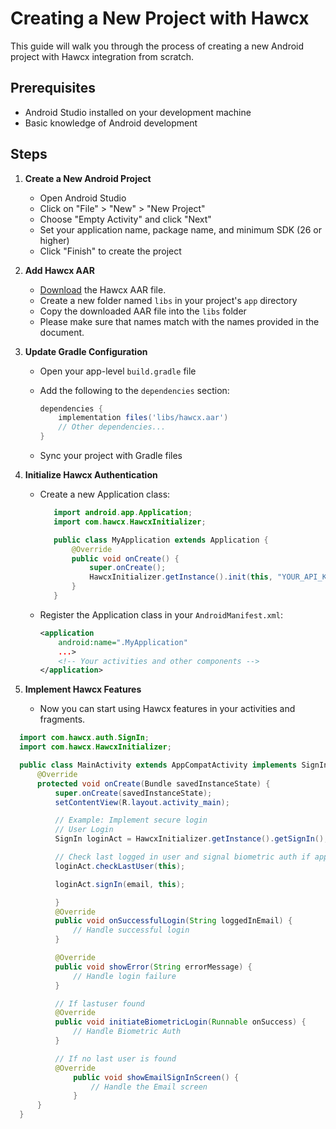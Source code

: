 <!-- Google tag (gtag.js) -->
<script async src="https://www.googletagmanager.com/gtag/js?id=G-B89K3ZN1LX"></script>
<script>
  window.dataLayer = window.dataLayer || [];
  function gtag(){dataLayer.push(arguments);}
  gtag('js', new Date());

  gtag('config', 'G-B89K3ZN1LX');
</script>


# Creating a New Project with Hawcx

This guide will walk you through the process of creating a new Android project with Hawcx integration from scratch.

## Prerequisites

- Android Studio installed on your development machine
- Basic knowledge of Android development

## Steps

1. **Create a New Android Project**
   - Open Android Studio
   - Click on "File" > "New" > "New Project"
   - Choose "Empty Activity" and click "Next"
   - Set your application name, package name, and minimum SDK (26 or higher)
   - Click "Finish" to create the project

2. **Add Hawcx AAR**
   - [Download](https://github.com/hawcx/authenticator/releases/latest/download/hawcx.aar) the Hawcx AAR file.
   - Create a new folder named `libs` in your project's `app` directory
   - Copy the downloaded AAR file into the `libs` folder
   - Please make sure that names match with the names provided in the document.

3. **Update Gradle Configuration**
   - Open your app-level `build.gradle` file
   - Add the following to the `dependencies` section:

     ```gradle
     dependencies {
         implementation files('libs/hawcx.aar')
         // Other dependencies...
     }
     ```
   - Sync your project with Gradle files

4. **Initialize Hawcx Authentication**
   - Create a new Application class:

     ```java
        import android.app.Application;
        import com.hawcx.HawcxInitializer;

        public class MyApplication extends Application {
            @Override
            public void onCreate() {
                super.onCreate();
                HawcxInitializer.getInstance().init(this, "YOUR_API_KEY_HERE");
            }
        }
     ```
   - Register the Application class in your `AndroidManifest.xml`:

     ```xml
     <application
         android:name=".MyApplication"
         ...>
         <!-- Your activities and other components -->
     </application>
     ```

5. **Implement Hawcx Features**
   - Now you can start using Hawcx features in your activities and fragments. 

  ```java
    import com.hawcx.auth.SignIn;
    import com.hawcx.HawcxInitializer;

    public class MainActivity extends AppCompatActivity implements SignIn.SignInCallback {
        @Override
        protected void onCreate(Bundle savedInstanceState) {
            super.onCreate(savedInstanceState);
            setContentView(R.layout.activity_main);

            // Example: Implement secure login
            // User Login
            SignIn loginAct = HawcxInitializer.getInstance().getSignIn();

            // Check last logged in user and signal biometric auth if applicable
            loginAct.checkLastUser(this);

            loginAct.signIn(email, this);

            }
            @Override
            public void onSuccessfulLogin(String loggedInEmail) {
                // Handle successful login
            }

            @Override
            public void showError(String errorMessage) {
                // Handle login failure
            }

            // If lastuser found
            @Override
            public void initiateBiometricLogin(Runnable onSuccess) {
                // Handle Biometric Auth 
            }

            // If no last user is found 
            @Override
                public void showEmailSignInScreen() {
                    // Handle the Email screen
                }
        }
    }
  ```

<!-- 
## Next Steps

- Explore our [Java Integration Guide](java-integration.md) for more detailed usage of Hawcx
- Learn about [Best Practices](best-practices.md) when using Hawcx
- Check out our [Sample Projects](sample-projects.md) for inspiration

Congratulations! You've successfully created a new Android project with Hawcx integration. -->
